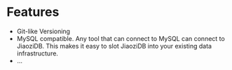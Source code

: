 # Features


+ Git-like Versioning
+ MySQL compatible. Any tool that can connect to MySQL can connect to JiaoziDB. This makes it easy to slot JiaoziDB into your existing data infrastructure. 
+ …
